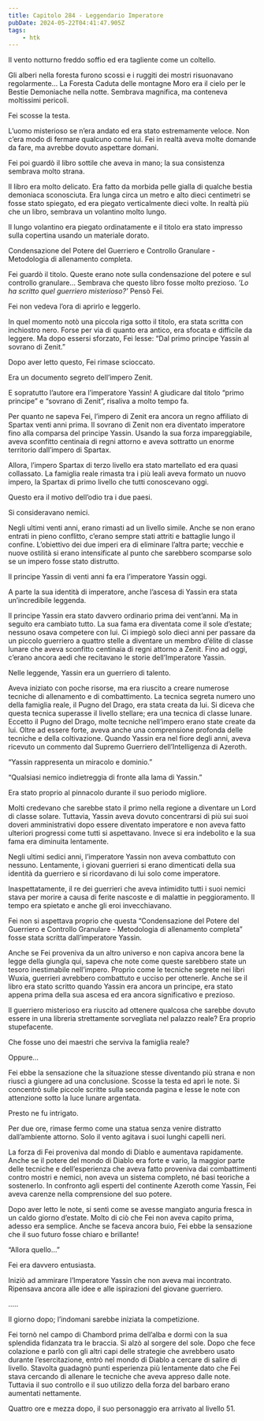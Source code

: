 ```yaml
---
title: Capitolo 284 - Leggendario Imperatore
pubDate: 2024-05-22T04:41:47.905Z
tags:
    - htk
---
```


Il vento notturno freddo soffio ed era tagliente come un coltello.

Gli alberi nella foresta furono scossi e i ruggiti dei mostri risuonavano regolarmente… La Foresta Caduta delle montagne Moro era il cielo per le Bestie Demoniache nella notte. Sembrava magnifica, ma conteneva moltissimi pericoli.

Fei scosse la testa.

L’uomo misterioso se n’era andato ed era stato estremamente veloce. Non c’era modo di fermare qualcuno come lui. Fei in realtà aveva molte domande da fare, ma avrebbe dovuto aspettare domani.

Fei poi guardò il libro sottile che aveva in mano; la sua consistenza sembrava molto strana.

Il libro era molto delicato. Era fatto da morbida pelle gialla di qualche bestia demoniaca sconosciuta. Era lunga circa un metro e alto dieci centimetri se fosse stato spiegato, ed era piegato verticalmente dieci volte. In realtà più che un libro, sembrava un volantino molto lungo.

Il lungo volantino era piegato ordinatamente e il titolo era stato impresso sulla copertina usando un materiale dorato.

Condensazione del Potere del Guerriero e Controllo Granulare - Metodologia di allenamento completa.

Fei guardò il titolo. Queste erano note sulla condensazione del potere e sul controllo granulare… Sembrava che questo libro fosse molto prezioso. <em>’Lo ha scritto quel guerriero misterioso?’</em> Pensò Fei.

Fei non vedeva l’ora di aprirlo e leggerlo.

In quel momento notò una piccola riga sotto il titolo, era stata scritta con inchiostro nero. Forse per via di quanto era antico, era sfocata e difficile da leggere. Ma dopo essersi sforzato, Fei lesse: “Dal primo principe Yassin al sovrano di Zenit.”

Dopo aver letto questo, Fei rimase scioccato.

Era un documento segreto dell’impero Zenit.

E sopratutto l’autore era l’imperatore Yassin! A giudicare dal titolo “primo principe” e “sovrano di Zenit”, risaliva a molto tempo fa.

Per quanto ne sapeva Fei, l’impero di Zenit era ancora un regno affiliato di Spartax venti anni prima. Il sovrano di Zenit non era diventato imperatore fino alla comparsa del principe Yassin. Usando la sua forza impareggiabile, aveva sconfitto centinaia di regni attorno e aveva sottratto un enorme territorio dall’impero di Spartax.

Allora, l’impero Spartax di terzo livello era stato martellato ed era quasi collassato. La famiglia reale rimasta tra i più leali aveva formato un nuovo impero, la Spartax di primo livello che tutti conoscevano oggi.

Questo era il motivo dell’odio tra i due paesi.

Si consideravano nemici.

Negli ultimi venti anni, erano rimasti ad un livello simile. Anche se non erano entrati in pieno conflitto, c’erano sempre stati attriti e battaglie lungo il confine. L’obiettivo dei due imperi era di eliminare l’altra parte; vecchie e nuove ostilità si erano intensificate al punto che sarebbero scomparse solo se un impero fosse stato distrutto.

Il principe Yassin di venti anni fa era l’imperatore Yassin oggi.

A parte la sua identità di imperatore, anche l’ascesa di Yassin era stata un’incredibile leggenda.

Il principe Yassin era stato davvero ordinario prima dei vent’anni. Ma in seguito era cambiato tutto. La sua fama era diventata come il sole d’estate; nessuno osava competere con lui. Ci impiegò solo dieci anni per passare da un piccolo guerriero a quattro stelle a diventare un membro d’élite di classe lunare che aveva sconfitto centinaia di regni attorno a Zenit. Fino ad oggi, c’erano ancora aedi che recitavano le storie dell’Imperatore Yassin.

Nelle leggende, Yassin era un guerriero di talento.

Aveva iniziato con poche risorse, ma era riuscito a creare numerose tecniche di allenamento e di combattimento. La tecnica segreta numero uno della famiglia reale, il Pugno del Drago, era stata creata da lui.
Si diceva che questa tecnica superasse il livello stellare; era una tecnica di classe lunare. Eccetto il Pugno del Drago, molte tecniche nell’impero erano state create da lui. Oltre ad essere forte, aveva anche una comprensione profonda delle tecniche e della coltivazione. Quando Yassin era nel fiore degli anni, aveva ricevuto un commento dal Supremo Guerriero dell’Intelligenza di Azeroth.

“Yassin rappresenta un miracolo e dominio.”

“Qualsiasi nemico indietreggia di fronte alla lama di Yassin.”

Era stato proprio al pinnacolo durante il suo periodo migliore.

Molti credevano che sarebbe stato il primo nella regione a diventare un Lord di classe solare. Tuttavia, Yassin aveva dovuto concentrarsi di più sui suoi doveri amministrativi dopo essere diventato imperatore e non aveva fatto ulteriori progressi come tutti si aspettavano. Invece si era indebolito e la sua fama era diminuita lentamente.

Negli ultimi sedici anni, l’imperatore Yassin non aveva combattuto con nessuno. Lentamente, i giovani guerrieri si erano dimenticati della sua identità da guerriero e si ricordavano di lui solo come imperatore.

Inaspettatamente, il re dei guerrieri che aveva intimidito tutti i suoi nemici stava per morire a causa di ferite nascoste e di malattie in peggioramento. Il tempo era spietato e anche gli eroi invecchiavano.

Fei non si aspettava proprio che questa “Condensazione del Potere del Guerriero e Controllo Granulare - Metodologia di allenamento completa” fosse stata scritta dall’imperatore Yassin.

Anche se Fei proveniva da un altro universo e non capiva ancora bene la legge della giungla qui, sapeva che note come queste sarebbero state un tesoro inestimabile nell’impero. Proprio come le tecniche segrete nei libri Wuxia, guerrieri avrebbero combattuto e ucciso per ottenerle. Anche se il libro era stato scritto quando Yassin era ancora un principe, era stato appena prima della sua ascesa ed era ancora significativo e prezioso.

Il guerriero misterioso era riuscito ad ottenere qualcosa che sarebbe dovuto essere in una libreria strettamente sorvegliata nel palazzo reale? Era proprio stupefacente.

Che fosse uno dei maestri che serviva la famiglia reale?

Oppure…

Fei ebbe la sensazione che la situazione stesse diventando più strana e non riuscì a giungere ad una conclusione. Scosse la testa ed aprì le note. Si concentrò sulle piccole scritte sulla seconda pagina e lesse le note con attenzione sotto la luce lunare argentata.

Presto ne fu intrigato.

Per due ore, rimase fermo come una statua senza venire distratto dall’ambiente attorno. Solo il vento agitava i suoi lunghi capelli neri.

La forza di Fei proveniva dal mondo di Diablo e aumentava rapidamente. Anche se il potere del mondo di Diablo era forte e vario, la maggior parte delle tecniche e dell’esperienza che aveva fatto proveniva dai combattimenti contro mostri e nemici, non aveva un sistema completo, né basi teoriche a sostenerlo. In confronto agli esperti del continente Azeroth come Yassin, Fei aveva carenze nella comprensione del suo potere.

Dopo aver letto le note, si sentì come se avesse mangiato anguria fresca in un caldo giorno d’estate. Molto di ciò che Fei non aveva capito prima, adesso era semplice. Anche se faceva ancora buio, Fei ebbe la sensazione che il suo futuro fosse chiaro e brillante!

“Allora quello…”

Fei era davvero entusiasta.

Iniziò ad ammirare l’Imperatore Yassin che non aveva mai incontrato. Ripensava ancora alle idee e alle ispirazioni del giovane guerriero.

…..

Il giorno dopo; l’indomani sarebbe iniziata la competizione.

Fei tornò nel campo di Chambord prima dell’alba e dormì con la sua splendida fidanzata tra le braccia. Si alzò al sorgere del sole. Dopo che fece colazione e parlò con gli altri capi delle strategie che avrebbero usato durante l’esercitazione, entrò nel mondo di Diablo a cercare di salire di livello. Stavolta guadagnò punti esperienza più lentamente dato che Fei stava cercando di allenare le tecniche che aveva appreso dalle note. Tuttavia il suo controllo e il suo utilizzo della forza del barbaro erano aumentati nettamente.

Quattro ore e mezza dopo, il suo personaggio era arrivato al livello 51.



